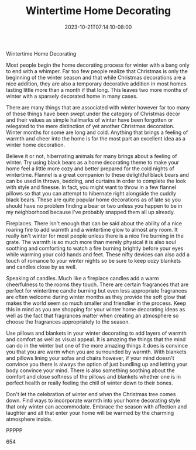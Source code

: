 ﻿---
title: "Wintertime Home Decorating"
date: 2023-10-21T07:14:10-08:00
description: "home decorating Tips for Web Success"
featured_image: "/images/home decorating.jpg"
tags: ["home decorating"]
---

Wintertime Home Decorating

Most people begin the home decorating process for winter with a bang only to end with a whimper. Far too few people realize that Christmas is only the beginning of the winter season and that while Christmas decorations are a nice addition, they are also a temporary decorative addition in most homes lasting little more than a month if that long. This leaves two more months of winter with a sparsely decorated home in many cases.

There are many things that are associated with winter however far too many of these things have been swept under the category of Christmas décor and their values as simple hallmarks of winter have been forgotten or relegated to the mere distinction of yet another Christmas decoration. Winter months for some are long and cold. Anything that brings a feeling of warmth and cheer into the home is for the most part an excellent idea as a winter home decoration.

Believe it or not, hibernating animals for many brings about a feeling of winter. Try using black bears as a home decorating theme to make your home feel a little more cozy and better prepared for the cold nights of wintertime. Flannel is a great companion to these delightful black bears and can be used in throws, bedding, and curtains in order to complete the look with style and finesse. In fact, you might want to throw in a few flannel pillows so that you can attempt to hibernate right alongside the cuddly black bears. These are quite popular home decorations as of late so you should have no problem finding a bear or two unless you happen to be in my neighborhood because I've probably snapped them all up already.

Fireplaces. There isn't enough that can be said about the ability of a nice roaring fire to add warmth and a wintertime glow to almost any room. It really isn't winter for most people unless there is a nice fire burning in the grate. The warmth is so much more than merely physical it is also soul soothing and comforting to watch a fire burning brightly before your eyes while warming your cold hands and feet. These nifty devices can also add a touch of romance to your winter nights so be sure to keep cozy blankets and candles close by as well.

Speaking of candles. Much like a fireplace candles add a warm cheerfulness to the rooms they touch. There are certain fragrances that are perfect for wintertime candle burning but even less appropriate fragrances are often welcome during winter months as they provide the soft glow that makes the world seem so much smaller and friendlier in the process. Keep this in mind as you are shopping for your winter home decorating ideas as well as the fact that fragrances matter when creating an atmosphere so choose the fragrances appropriately to the season.

Use pillows and blankets in your winter decorating to add layers of warmth and comfort as well as visual appeal. It is amazing the things that the mind can do in the winter but one of the more amazing things it does is convince you that you are warm when you are surrounded by warmth. With blankets and pillows lining your sofas and chairs however, if your mind doesn't convince you there is always the option of just bundling up and letting your body convince your mind. There is also something soothing about the comfort and close softness of the pillows and blankets whether one is in perfect health or really feeling the chill of winter down to their bones. 

Don't let the celebration of winter end when the Christmas tree comes down. Find ways to incorporate warmth into your home decorating style that only winter can accommodate. Embrace the season with affection and laughter and all that enter your home will be warmed by the charming atmosphere inside. 

PPPPP

654

